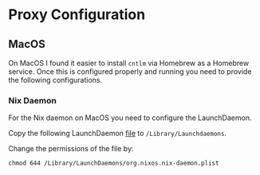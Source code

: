 # Proxy Configuration

## MacOS
On MacOS I found it easier to install `cntlm` via Homebrew as a Homebrew service. 
Once this is configured properly and running you need to provide the following configurations.

### Nix Daemon
For the Nix daemon on MacOS you need to configure the LaunchDaemon.

Copy the following LaunchDaemon [file](./org.nixos.nix-daemon.plist) to `/Library/Launchdaemons`.

Change the permissions of the file by:
```shell
chmod 644 /Library/LaunchDaemons/org.nixos.nix-daemon.plist
```
